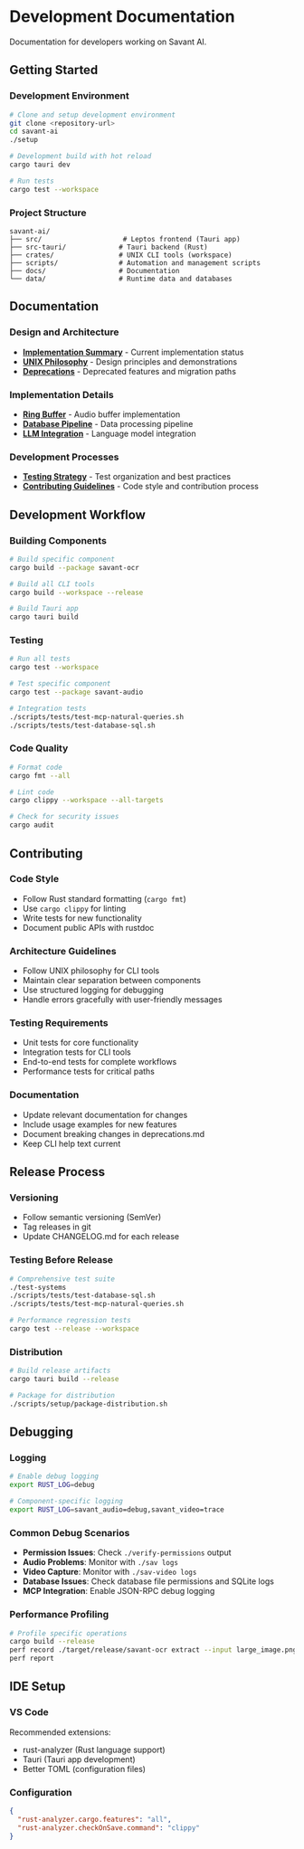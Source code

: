 # Development Documentation

Documentation for developers working on Savant AI.

## Getting Started

### Development Environment
```bash
# Clone and setup development environment
git clone <repository-url>
cd savant-ai
./setup

# Development build with hot reload
cargo tauri dev

# Run tests
cargo test --workspace
```

### Project Structure
```
savant-ai/
├── src/                    # Leptos frontend (Tauri app)
├── src-tauri/             # Tauri backend (Rust)
├── crates/                # UNIX CLI tools (workspace)
├── scripts/               # Automation and management scripts
├── docs/                  # Documentation
└── data/                  # Runtime data and databases
```

## Documentation

### Design and Architecture
- **[Implementation Summary](implementation-summary.md)** - Current implementation status
- **[UNIX Philosophy](unix-philosophy.md)** - Design principles and demonstrations
- **[Deprecations](deprecations.md)** - Deprecated features and migration paths

### Implementation Details
- **[Ring Buffer](implementation/ring-buffer.md)** - Audio buffer implementation
- **[Database Pipeline](implementation/database-pipeline.md)** - Data processing pipeline
- **[LLM Integration](implementation/llm-integration.md)** - Language model integration

### Development Processes
- **[Testing Strategy](testing.md)** - Test organization and best practices
- **[Contributing Guidelines](contributing.md)** - Code style and contribution process

## Development Workflow

### Building Components
```bash
# Build specific component
cargo build --package savant-ocr

# Build all CLI tools
cargo build --workspace --release

# Build Tauri app
cargo tauri build
```

### Testing
```bash
# Run all tests
cargo test --workspace

# Test specific component
cargo test --package savant-audio

# Integration tests
./scripts/tests/test-mcp-natural-queries.sh
./scripts/tests/test-database-sql.sh
```

### Code Quality
```bash
# Format code
cargo fmt --all

# Lint code
cargo clippy --workspace --all-targets

# Check for security issues
cargo audit
```

## Contributing

### Code Style
- Follow Rust standard formatting (`cargo fmt`)
- Use `cargo clippy` for linting
- Write tests for new functionality
- Document public APIs with rustdoc

### Architecture Guidelines
- Follow UNIX philosophy for CLI tools
- Maintain clear separation between components
- Use structured logging for debugging
- Handle errors gracefully with user-friendly messages

### Testing Requirements
- Unit tests for core functionality
- Integration tests for CLI tools
- End-to-end tests for complete workflows
- Performance tests for critical paths

### Documentation
- Update relevant documentation for changes
- Include usage examples for new features
- Document breaking changes in deprecations.md
- Keep CLI help text current

## Release Process

### Versioning
- Follow semantic versioning (SemVer)
- Tag releases in git
- Update CHANGELOG.md for each release

### Testing Before Release
```bash
# Comprehensive test suite
./test-systems
./scripts/tests/test-database-sql.sh
./scripts/tests/test-mcp-natural-queries.sh

# Performance regression tests
cargo test --release --workspace
```

### Distribution
```bash
# Build release artifacts
cargo tauri build --release

# Package for distribution
./scripts/setup/package-distribution.sh
```

## Debugging

### Logging
```bash
# Enable debug logging
export RUST_LOG=debug

# Component-specific logging
export RUST_LOG=savant_audio=debug,savant_video=trace
```

### Common Debug Scenarios
- **Permission Issues**: Check `./verify-permissions` output
- **Audio Problems**: Monitor with `./sav logs`
- **Video Capture**: Monitor with `./sav-video logs`
- **Database Issues**: Check database file permissions and SQLite logs
- **MCP Integration**: Enable JSON-RPC debug logging

### Performance Profiling
```bash
# Profile specific operations
cargo build --release
perf record ./target/release/savant-ocr extract --input large_image.png
perf report
```

## IDE Setup

### VS Code
Recommended extensions:
- rust-analyzer (Rust language support)
- Tauri (Tauri app development)
- Better TOML (configuration files)

### Configuration
```json
{
  "rust-analyzer.cargo.features": "all",
  "rust-analyzer.checkOnSave.command": "clippy"
}
```